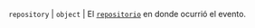 `repository` | `object` | El [`repositorio`](/v3/repos/#get-a-repository) en donde ocurrió el evento.